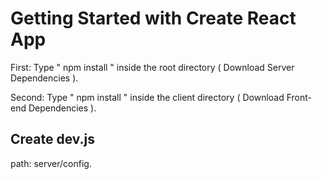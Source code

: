 # Getting Started with Create React App

First: Type " npm install " inside the root directory ( Download Server Dependencies ).

Second: Type " npm install " inside the client directory ( Download Front-end Dependencies ).

## Create dev.js
path: server/config.
